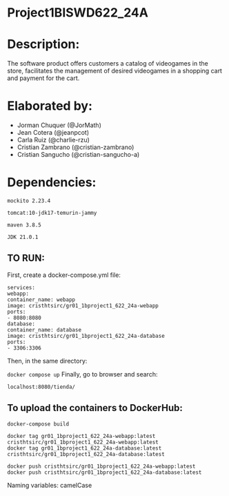 # Project1BISWD622_24A

# Description:
The software product offers customers a catalog of videogames in the store, facilitates the management of desired videogames in a shopping cart and payment for the cart.

# Elaborated by:
- Jorman Chuquer (@JorMath)
- Jean Cotera (@jeanpcot)
- Carla Ruiz (@charlie-rzu)
- Cristian Zambrano (@cristian-zambrano)
- Cristian Sangucho (@cristian-sangucho-a)

# Dependencies:

``
mockito 2.23.4
``

``
tomcat:10-jdk17-temurin-jammy
``

``
maven 3.8.5 
``

``
JDK 21.0.1
``

## TO RUN:
First, create a docker-compose.yml file:
````
services:
webapp:
container_name: webapp
image: cristhtsirc/gr01_1bproject1_622_24a-webapp
ports:
- 8080:8080
database:
container_name: database
image: cristhtsirc/gr01_1bproject1_622_24a-database
ports:
- 3306:3306
````
Then, in the same directory:

``
docker compose up
``
Finally, go to browser and search:

``
localhost:8080/tienda/
``

## To upload the containers to DockerHub:
````
docker-compose build

docker tag gr01_1bproject1_622_24a-webapp:latest cristhtsirc/gr01_1bproject1_622_24a-webapp:latest
docker tag gr01_1bproject1_622_24a-database:latest cristhtsirc/gr01_1bproject1_622_24a-database:latest

docker push cristhtsirc/gr01_1bproject1_622_24a-webapp:latest
docker push cristhtsirc/gr01_1bproject1_622_24a-database:latest   
````

Naming variables: camelCase